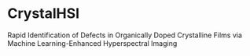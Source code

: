 # CrystalHSI
 Rapid Identification of Defects in Organically Doped Crystalline Films via Machine Learning-Enhanced Hyperspectral Imaging
